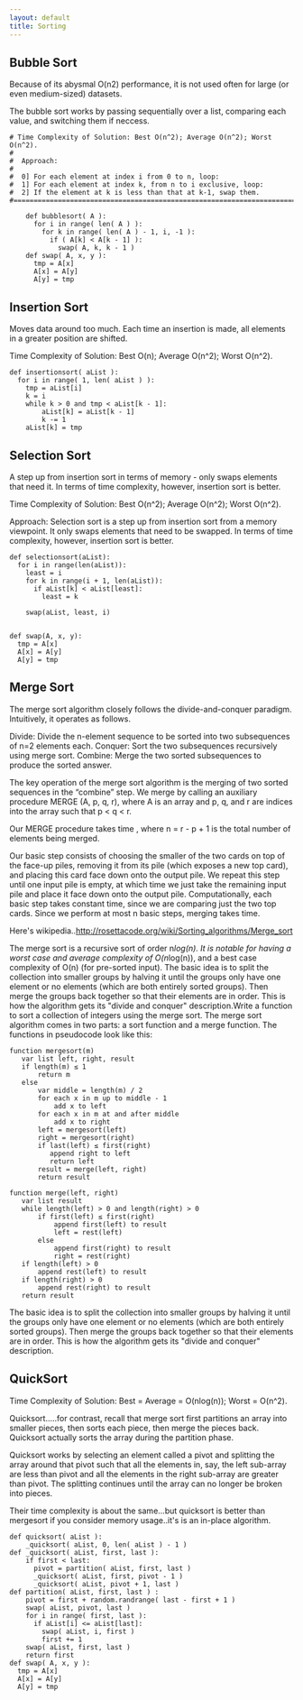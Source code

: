 ```yaml
---
layout: default
title: Sorting
---
```


## Bubble Sort

Because of its abysmal O(n2) performance, it is not used often for large (or even medium-sized) datasets.

The bubble sort works by passing sequentially over a list, comparing each value, and switching them if neccess.

    # Time Complexity of Solution: Best O(n^2); Average O(n^2); Worst O(n^2).
    #
    #  Approach:
    #
    #  0] For each element at index i from 0 to n, loop:
    #  1] For each element at index k, from n to i exclusive, loop:
    #  2] If the element at k is less than that at k-1, swap them.
    #=======================================================================

        def bubblesort( A ):
          for i in range( len( A ) ):
            for k in range( len( A ) - 1, i, -1 ):
              if ( A[k] < A[k - 1] ):
                swap( A, k, k - 1 )
        def swap( A, x, y ):
          tmp = A[x]
          A[x] = A[y]
          A[y] = tmp


## Insertion Sort

Moves data around too much. Each time an insertion is made, all elements in a greater position are shifted.

Time Complexity of Solution: Best O(n); Average O(n^2); Worst O(n^2).

    def insertionsort( aList ):
      for i in range( 1, len( aList ) ):
        tmp = aList[i]
        k = i
        while k > 0 and tmp < aList[k - 1]:
            aList[k] = aList[k - 1]
            k -= 1
        aList[k] = tmp



## Selection Sort

A step up from insertion sort in terms of memory - only swaps elements that need it. 
In terms of time complexity, however, insertion sort is better.

Time Complexity of Solution: Best O(n^2); Average O(n^2); Worst O(n^2).

Approach:
Selection sort is a step up from insertion sort from a memory viewpoint.  It only swaps elements that need to be swapped. In terms of time complexity, however, insertion sort is better.


    def selectionsort(aList):
      for i in range(len(aList)):
        least = i
        for k in range(i + 1, len(aList)):
          if aList[k] < aList[least]:
            least = k

        swap(aList, least, i)


    def swap(A, x, y):
      tmp = A[x]
      A[x] = A[y]
      A[y] = tmp



## Merge Sort
The merge sort algorithm closely follows the divide-and-conquer paradigm. 
Intuitively, it operates as follows.

Divide: Divide the n-element sequence to be sorted into two subsequences of n=2 elements each.
Conquer: Sort the two subsequences recursively using merge sort.
Combine: Merge the two sorted subsequences to produce the sorted answer.

The key operation of the merge sort algorithm is the merging of two sorted
sequences in the “combine” step. We merge by calling an auxiliary procedure
MERGE (A, p, q, r), where A is an array and p, q, and r are indices into the array
such that p < q < r.

Our MERGE procedure takes time , where n = r - p + 1 is the total
number of elements being merged.

Our basic step consists of choosing the smaller of the two cards on top of the face-up piles, removing it
from its pile (which exposes a new top card), and placing this card face down onto
the output pile. We repeat this step until one input pile is empty, at which time
we just take the remaining input pile and place it face down onto the output pile.
Computationally, each basic step takes constant time, since we are comparing just
the two top cards. Since we perform at most n basic steps, merging takes  time.

Here's wikipedia..http://rosettacode.org/wiki/Sorting_algorithms/Merge_sort

The merge sort is a recursive sort of order n*log(n). It is notable for having a worst case and average complexity of O(n*log(n)), and a best case complexity of O(n) (for pre-sorted input). The basic idea is to split the collection into smaller groups by halving it until the groups only have one element or no elements (which are both entirely sorted groups). Then merge the groups back together so that their elements are in order. This is how the algorithm gets its "divide and conquer" description.Write a function to sort a collection of integers using the merge sort. The merge sort algorithm comes in two parts: a sort function and a merge function. The functions in pseudocode look like this:

    function mergesort(m)
       var list left, right, result
       if length(m) ≤ 1
           return m
       else
           var middle = length(m) / 2
           for each x in m up to middle - 1
               add x to left
           for each x in m at and after middle
               add x to right
           left = mergesort(left)
           right = mergesort(right)
           if last(left) ≤ first(right) 
              append right to left
              return left
           result = merge(left, right)
           return result

    function merge(left, right)
       var list result
       while length(left) > 0 and length(right) > 0
           if first(left) ≤ first(right)
               append first(left) to result
               left = rest(left)
           else
               append first(right) to result
               right = rest(right)
       if length(left) > 0 
           append rest(left) to result
       if length(right) > 0 
           append rest(right) to result
       return result


The basic idea is to split the collection into smaller groups by halving it until the groups only have one element or no elements (which are both entirely sorted groups). Then merge the groups back together so that their elements are in order. This is how the algorithm gets its "divide and conquer" description.



## QuickSort

Time Complexity of Solution: Best = Average = O(nlog(n)); Worst = O(n^2).

Quicksort.....for contrast, recall that merge sort
first partitions an array into smaller pieces, then sorts each piece,
then merge the pieces back. Quicksort actually sorts the array
during the partition phase.

Quicksort works by selecting an element called a pivot and splitting
the array around that pivot such that all the elements in, say, the
left sub-array are less than pivot and all the elements in the right
sub-array are greater than pivot. The splitting continues until the
array can no longer be broken into pieces. 

Their time complexity is about the same...but quicksort is better than 
mergesort if you consider memory usage..it's is an in-place algorithm.


    def quicksort( aList ):
        _quicksort( aList, 0, len( aList ) - 1 )
    def _quicksort( aList, first, last ):
        if first < last:
          pivot = partition( aList, first, last )
          _quicksort( aList, first, pivot - 1 )
          _quicksort( aList, pivot + 1, last )
    def partition( aList, first, last ) :
        pivot = first + random.randrange( last - first + 1 )
        swap( aList, pivot, last )
        for i in range( first, last ):
          if aList[i] <= aList[last]:
            swap( aList, i, first )
            first += 1
        swap( aList, first, last )
        return first
    def swap( A, x, y ):
      tmp = A[x]
      A[x] = A[y]
      A[y] = tmp





